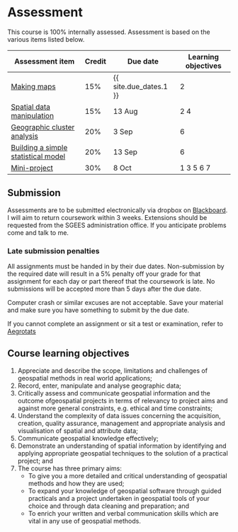 # Assessment
This course is 100% internally assessed.  Assessment is based on the various items listed below.

Assessment item | Credit | Due date | Learning objectives
 -- | -- | -- | --
[Making maps](labs/week-03 "lab materials") | 15% | {{ site.due_dates.1 }} | 2
[Spatial data manipulation](labs/week-04 "lab materials") | 15% | 13 Aug | 2 4
[Geographic cluster analysis](labs/week-05 "lab materials") | 20% | 3 Sep | 6
[Building a simple statistical model](labs/week-07 "lab materials") | 20% | 13 Sep | 6
[Mini-project](labs/mini-project "More on the mini-project") | 30% | 8 Oct | 1 3 5 6 7

## Submission
Assessments are to be submitted electronically via dropbox on [Blackboard](https://blackboard.vuw.ac.nz "VUW Blackboard"). I will aim to return coursework within 3 weeks. Extensions should be requested from the SGEES administration office. If you anticipate problems come and talk to me.

### Late submission penalties
All assignments must be handed in by their due dates. Non-submission  by the required date will result in a 5% penalty  off your grade for that assignment for each day or part thereof that the coursework is late.  No submissions will be accepted more than 5 days after the due date.

Computer crash or similar excuses are not acceptable. Save your material and make sure you have something to submit by the due date.

If you cannot complete an assignment or sit a test or examination, refer to [Aegrotats](https://www.victoria.ac.nz/home/study/exams-and-assessments/aegrotat "About aegrotats")

## Course learning objectives
1. Appreciate and describe the scope, limitations and challenges of geospatial methods in real world applications;
2. Record, enter, manipulate and analyse geographic data;
3. Critically assess and communicate geospatial information and the outcome ofgeospatial projects in terms of relevancy to project aims and against more general constraints, e.g. ethical and time constraints;
4. Understand the complexity of data issues concerning the acquisition, creation, quality assurance, management and appropriate analysis and visualisation of spatial and attribute data;
5. Communicate geospatial knowledge effectively;
6. Demonstrate an understanding of spatial information by identifying and applying appropriate geospatial techniques to the solution of a practical project; and
7. The course has three primary aims:
    + To give you a more detailed and critical understanding of geospatial methods and how they are used;
    + To expand your knowledge of geospatial software through guided practicals and a project undertaken in geospatial tools of your choice and through data cleaning and preparation; and
    + To enrich your written and verbal communication skills which are vital in any use of geospatial methods.
